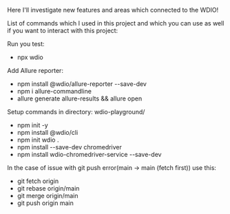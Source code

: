 Here I'll investigate new features and areas which connected to the WDIO!

List of commands which I used in this project and which you can use as well if you want to interact with this project:

Run you test:
- npx wdio

Add Allure reporter:
- npm install @wdio/allure-reporter --save-dev
- npm i allure-commandline
- allure generate allure-results && allure open

Setup commands in directory: wdio-playground/
- npm init -y
- npm install @wdio/cli
- npm init wdio .
- npm install --save-dev chromedriver
- npm install wdio-chromedriver-service --save-dev

In the case of issue with git push error(main -> main (fetch first)) use this:
- git fetch origin
- git rebase origin/main
- git merge origin/main
- git push origin main
